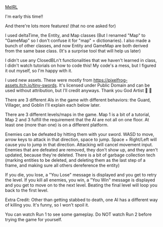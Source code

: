 [MeIRL](https://github.com/HyphenxHyphen/CS3113IntroToGameDev/assets/71054673/3b849164-5fe1-4f78-ac2e-ed7225372714)

I'm early this time!!

And there're lots more features! (that no one asked for)

I used deltaTime, the Entity, and Map classes (But I renamed "Map" to "GameMap" so I don't confuse it for "map" = dictionaries).
I also made a bunch of other classes, and now Entity and GameMap are both derived from the same base class. (It's a surprise tool that will help us later)

I didn't use any ClosedBLn't functionalities that we haven't learned in class, I didn't watch tutorials on how to code this! 
My code's a mess, but I figured it out myself, so I'm happy with it.

I used new assets. These were mostly from https://pixelfrog-assets.itch.io/tiny-swords.
It's licensed under Public Domain and can be used without attribution, but I'll credit anyways. Thank you God Artist 🙏 🙇

There are 3 different AIs in the game with different behaviors: the Guard, Villager, and Goblin
I'll explain each below later.

There are 3 different levels/maps in the game. Map 1 is a bit of a tutorial, Map 2 and 3 fulfill the requirement that the AI are not all on one floor. At least one (more than one) is on a different platform.

Enemies can be defeated by hitting them with your sword. WASD to move, arrow keys to attack in that direction, space to jump. 
Space + Right/Left will cause you to jump in that direction. 
Attacking will cancel movement input.
Enemies that are defeated are removed, they don't show up, and they aren't updated, because they're deleted.
There is a bit of garbage collection tech (marking entities to be deleted, and deleting them as the last step of a frame, and making sure all others dereference the entity)

If you die, you lose, a "You Lose" message is displayed and you get to retry the level.
If you kill all enemies, you win, a "You Win" message is displayed and you get to move on to the next level. 
Beating the final level will loop you back to the first level.

Extra Credit: 
Other than getting stabbed to death, one AI has a different way of killing you. It's funny, so I won't spoil it.

You can watch Run 1 to see some gameplay.
Do NOT watch Run 2 before trying the game for yourself.

